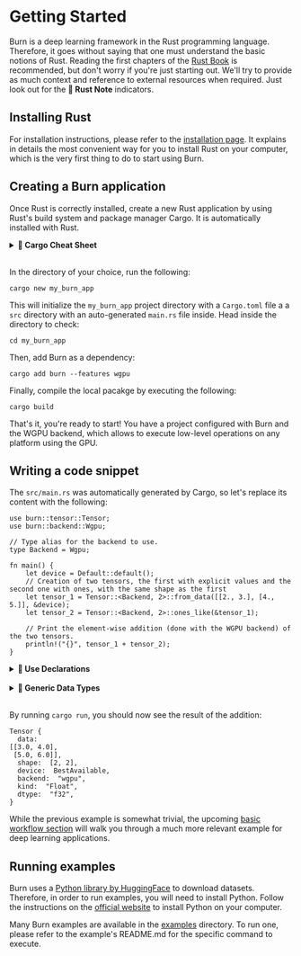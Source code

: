 # Getting Started

Burn is a deep learning framework in the Rust programming language. Therefore, it goes without
saying that one must understand the basic notions of Rust. Reading the first chapters of the
[Rust Book](https://doc.rust-lang.org/book/) is recommended, but don't worry if you're just starting
out. We'll try to provide as much context and reference to external resources when required. Just
look out for the **🦀 Rust Note** indicators.

## Installing Rust

For installation instructions, please refer to the
[installation page](https://doc.rust-lang.org/book/ch01-01-installation.html). It explains in
details the most convenient way for you to install Rust on your computer, which is the very first
thing to do to start using Burn.

## Creating a Burn application

Once Rust is correctly installed, create a new Rust application by using Rust's build system and
package manager Cargo. It is automatically installed with Rust.

<details>
<summary><strong>🦀 Cargo Cheat Sheet</strong></summary>

[Cargo](https://doc.rust-lang.org/cargo/) is a very useful tool to manage Rust projects because it
handles a lot of tasks. More precisely, it is used to compile your code, download the
libraries/packages your code depends on, and build said libraries.

Below is a quick cheat sheet of the main `cargo` commands you might use throughout this guide.

| Command             | Description                                                                                  |
| ------------------- | -------------------------------------------------------------------------------------------- |
| `cargo new` _path_  | Create a new Cargo package in the given directory.                                           |
| `cargo add` _crate_ | Add dependencies to the Cargo.toml manifest file.                                            |
| `cargo build`       | Compile the local package and all of its dependencies (in debug mode, use `-r` for release). |
| `cargo check`       | Check the local package for compilation errors (much faster).                                |
| `cargo run`         | Run the local package binary.                                                                |

For more information, check out
[Hello, Cargo!](https://doc.rust-lang.org/book/ch01-03-hello-cargo.html) in the Rust Book.

</details><br>

In the directory of your choice, run the following:

```console
cargo new my_burn_app
```

This will initialize the `my_burn_app` project directory with a `Cargo.toml` file a a `src`
directory with an auto-generated `main.rs` file inside. Head inside the directory to check:

```console
cd my_burn_app
```

Then, add Burn as a dependency:

```console
cargo add burn --features wgpu
```

Finally, compile the local pacakge by executing the following:

```console
cargo build
```

That's it, you're ready to start! You have a project configured with Burn and the WGPU backend,
which allows to execute low-level operations on any platform using the GPU.

## Writing a code snippet

The `src/main.rs` was automatically generated by Cargo, so let's replace its content with the
following:

```rust, ignore
use burn::tensor::Tensor;
use burn::backend::Wgpu;

// Type alias for the backend to use.
type Backend = Wgpu;

fn main() {
    let device = Default::default();
    // Creation of two tensors, the first with explicit values and the second one with ones, with the same shape as the first
    let tensor_1 = Tensor::<Backend, 2>::from_data([[2., 3.], [4., 5.]], &device);
    let tensor_2 = Tensor::<Backend, 2>::ones_like(&tensor_1);

    // Print the element-wise addition (done with the WGPU backend) of the two tensors.
    println!("{}", tensor_1 + tensor_2);
}
```

<details>
<summary><strong>🦀 Use Declarations</strong></summary>

To bring any of the Burn module or item into scope, a `use` declaration is added.

In the example above, we wanted bring the `Tensor` struct and `Wgpu` backend into scope with the
following:

```rust, ignore
use burn::tensor::Tensor;
use burn::backend::Wgpu;
```

This is pretty self-explanatory in this case. But, the same declaration could be written as a
shortcut to simultaneously binding of multiple paths with a common prefix:

```rust, ignore
use burn::{tensor::Tensor, backend::backend::Wgpu};
```

In this example, the common prefix is pretty short and there are only two items to bind locally.
Therefore, the first usage with two `use` declarations might be preferred. But know that both
examples are valid. For more details on the `use` keyword, take a look at
[this section](https://doc.rust-lang.org/book/ch07-04-bringing-paths-into-scope-with-the-use-keyword.html)
of the Rust Book or the
[Rust reference](https://doc.rust-lang.org/reference/items/use-declarations.html).

</details><br>

<details>
<summary><strong>🦀 Generic Data Types</strong></summary>

If you're new to Rust, you're probably wondering why we had to use `Tensor::<Backend, 2>::...`.
That's because the `Tensor` struct is [generic](https://doc.rust-lang.org/book/ch10-01-syntax.html)
over multiple concrete data types. More specifically, a `Tensor` can be used for 3 generic
parameters: a `Tensor` struct has 3 generic arguments: the backend, the number of dimensions (rank)
and the data type (defaults to `Float`). Here, we only specify the backend and number of dimensions
since a `Float` tensor is used by default. For more details on the `Tensor` struct, take a look at
[this section](./building-blocks/tensor.md).

Most of the time when generics are involved, the compiler can infer the generic parameters
automatically. In this case, the compiler needs a little help. This can usually be done in one of
two ways: providing a type annotation or binding the gereneric parameter via the _turbofish_ `::<>`
syntax. In the example we used the so-called _turbofish_ syntax, but we could have used type
annotations instead.

```rust, ignore
let tensor_1: Tensor<Backend, 2> = Tensor::from_data([[2., 3.], [4., 5.]]);
let tensor_2 = Tensor::ones_like(&tensor_1);
```

You probably noticed that we provided a type annotation for the first tensor, yet it still worked.
That's because the compiler (correctly) inferred that `tensor_2` had the same generic parameters.
The same could have been done in the original example, but specifying the parameters for both is
more explicit.

</details><br>

By running `cargo run`, you should now see the result of the addition:

```console
Tensor {
  data:
[[3.0, 4.0],
 [5.0, 6.0]],
  shape:  [2, 2],
  device:  BestAvailable,
  backend:  "wgpu",
  kind:  "Float",
  dtype:  "f32",
}
```

While the previous example is somewhat trivial, the upcoming
[basic workflow section](./basic-workflow/README.md) will walk you through a much more relevant
example for deep learning applications.

## Running examples

Burn uses a [Python library by HuggingFace](https://huggingface.co/docs/datasets/index) to download
datasets. Therefore, in order to run examples, you will need to install Python. Follow the
instructions on the [official website](https://www.python.org/downloads/) to install Python on your
computer.

Many Burn examples are available in the
[examples](https://github.com/tracel-ai/burn/tree/main/examples) directory. To run one, please refer
to the example's README.md for the specific command to execute.
